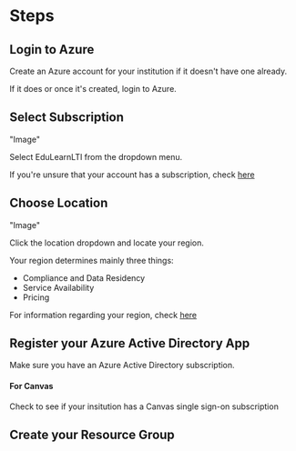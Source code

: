 # Steps

## Login to Azure

Create an Azure account for your institution if it doesn't have one already.

If it does or once it's created, login to Azure.

## Select Subscription

"Image"

Select EduLearnLTI from the dropdown menu.

If you're unsure that your account has a subscription, check [here](https://ms.portal.azure.com/#blade/Microsoft_Azure_Billing/SubscriptionsBlade)

## Choose Location

"Image"

Click the location dropdown and locate your region.

Your region determines mainly three things:
* Compliance and Data Residency
* Service Availability
* Pricing

For information regarding your region, check [here](https://azure.microsoft.com/global-infrastructure/geographies/)

## Register your Azure Active Directory App

Make sure you have an Azure Active Directory subscription.

#### For Canvas
Check to see if your insitution has a Canvas single sign-on subscription


## Create your Resource Group

